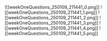 ![[weekOneQuestions_250109_211441_0.png]]
![[weekOneQuestions_250109_211441_1.png]]
![[weekOneQuestions_250109_211441_2.png]]
![[weekOneQuestions_250109_211441_3.png]]
![[weekOneQuestions_250109_211441_4.png]]
![[weekOneQuestions_250109_211441_5.png]]
